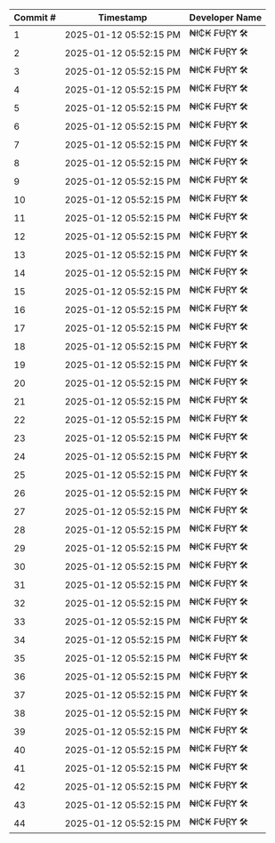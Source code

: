 | Commit # | Timestamp           | Developer Name       |
|----------|---------------------|----------------------|
| 1        | 2025-01-12 05:52:15 PM | ₦ł₵₭ ₣ɄⱤɎ 🛠️        |
| 2        | 2025-01-12 05:52:15 PM | ₦ł₵₭ ₣ɄⱤɎ 🛠️        |
| 3        | 2025-01-12 05:52:15 PM | ₦ł₵₭ ₣ɄⱤɎ 🛠️        |
| 4        | 2025-01-12 05:52:15 PM | ₦ł₵₭ ₣ɄⱤɎ 🛠️        |
| 5        | 2025-01-12 05:52:15 PM | ₦ł₵₭ ₣ɄⱤɎ 🛠️        |
| 6        | 2025-01-12 05:52:15 PM | ₦ł₵₭ ₣ɄⱤɎ 🛠️        |
| 7        | 2025-01-12 05:52:15 PM | ₦ł₵₭ ₣ɄⱤɎ 🛠️        |
| 8        | 2025-01-12 05:52:15 PM | ₦ł₵₭ ₣ɄⱤɎ 🛠️        |
| 9        | 2025-01-12 05:52:15 PM | ₦ł₵₭ ₣ɄⱤɎ 🛠️        |
| 10       | 2025-01-12 05:52:15 PM | ₦ł₵₭ ₣ɄⱤɎ 🛠️        |
| 11       | 2025-01-12 05:52:15 PM | ₦ł₵₭ ₣ɄⱤɎ 🛠️        |
| 12       | 2025-01-12 05:52:15 PM | ₦ł₵₭ ₣ɄⱤɎ 🛠️        |
| 13       | 2025-01-12 05:52:15 PM | ₦ł₵₭ ₣ɄⱤɎ 🛠️        |
| 14       | 2025-01-12 05:52:15 PM | ₦ł₵₭ ₣ɄⱤɎ 🛠️        |
| 15       | 2025-01-12 05:52:15 PM | ₦ł₵₭ ₣ɄⱤɎ 🛠️        |
| 16       | 2025-01-12 05:52:15 PM | ₦ł₵₭ ₣ɄⱤɎ 🛠️        |
| 17       | 2025-01-12 05:52:15 PM | ₦ł₵₭ ₣ɄⱤɎ 🛠️        |
| 18       | 2025-01-12 05:52:15 PM | ₦ł₵₭ ₣ɄⱤɎ 🛠️        |
| 19       | 2025-01-12 05:52:15 PM | ₦ł₵₭ ₣ɄⱤɎ 🛠️        |
| 20       | 2025-01-12 05:52:15 PM | ₦ł₵₭ ₣ɄⱤɎ 🛠️        |
| 21       | 2025-01-12 05:52:15 PM | ₦ł₵₭ ₣ɄⱤɎ 🛠️        |
| 22       | 2025-01-12 05:52:15 PM | ₦ł₵₭ ₣ɄⱤɎ 🛠️        |
| 23       | 2025-01-12 05:52:15 PM | ₦ł₵₭ ₣ɄⱤɎ 🛠️        |
| 24       | 2025-01-12 05:52:15 PM | ₦ł₵₭ ₣ɄⱤɎ 🛠️        |
| 25       | 2025-01-12 05:52:15 PM | ₦ł₵₭ ₣ɄⱤɎ 🛠️        |
| 26       | 2025-01-12 05:52:15 PM | ₦ł₵₭ ₣ɄⱤɎ 🛠️        |
| 27       | 2025-01-12 05:52:15 PM | ₦ł₵₭ ₣ɄⱤɎ 🛠️        |
| 28       | 2025-01-12 05:52:15 PM | ₦ł₵₭ ₣ɄⱤɎ 🛠️        |
| 29       | 2025-01-12 05:52:15 PM | ₦ł₵₭ ₣ɄⱤɎ 🛠️        |
| 30       | 2025-01-12 05:52:15 PM | ₦ł₵₭ ₣ɄⱤɎ 🛠️        |
| 31       | 2025-01-12 05:52:15 PM | ₦ł₵₭ ₣ɄⱤɎ 🛠️        |
| 32       | 2025-01-12 05:52:15 PM | ₦ł₵₭ ₣ɄⱤɎ 🛠️        |
| 33       | 2025-01-12 05:52:15 PM | ₦ł₵₭ ₣ɄⱤɎ 🛠️        |
| 34       | 2025-01-12 05:52:15 PM | ₦ł₵₭ ₣ɄⱤɎ 🛠️        |
| 35       | 2025-01-12 05:52:15 PM | ₦ł₵₭ ₣ɄⱤɎ 🛠️        |
| 36       | 2025-01-12 05:52:15 PM | ₦ł₵₭ ₣ɄⱤɎ 🛠️        |
| 37       | 2025-01-12 05:52:15 PM | ₦ł₵₭ ₣ɄⱤɎ 🛠️        |
| 38       | 2025-01-12 05:52:15 PM | ₦ł₵₭ ₣ɄⱤɎ 🛠️        |
| 39       | 2025-01-12 05:52:15 PM | ₦ł₵₭ ₣ɄⱤɎ 🛠️        |
| 40       | 2025-01-12 05:52:15 PM | ₦ł₵₭ ₣ɄⱤɎ 🛠️        |
| 41       | 2025-01-12 05:52:15 PM | ₦ł₵₭ ₣ɄⱤɎ 🛠️        |
| 42       | 2025-01-12 05:52:15 PM | ₦ł₵₭ ₣ɄⱤɎ 🛠️        |
| 43       | 2025-01-12 05:52:15 PM | ₦ł₵₭ ₣ɄⱤɎ 🛠️        |
| 44       | 2025-01-12 05:52:15 PM | ₦ł₵₭ ₣ɄⱤɎ 🛠️        |
